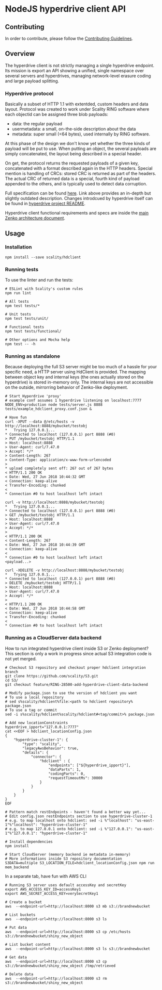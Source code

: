 # NodeJS hyperdrive client API

## Contributing

In order to contribute, please follow the
[Contributing Guidelines](
https://github.com/scality/Guidelines/blob/master/CONTRIBUTING.md).

## Overview

The hyperdrive client is not strictly managing a single hyperdrive endpoint.
Its mission is export an API showing a unified, single namespace over
several servers and hyperdrives, managing network-level erasure coding and
large payload splitting.

### Hyperdrive protocol
Basically a subset of HTTP 1.1 with extentded, custom headers and
data layout. Protocol was created to work under Scality RING software where
each objectid can be assigned three blob payloads:
* data: the regular payload
* usermetadata: a small, on-the-side description about the data
* metadata: super small (<64 bytes), used internally by RING software.

At this phase of the design we don't know yet whether the three kinds of
payload will be put to use. When putting an object, the several payloads
are simply concatenated, the layout being described in a special header.

On get, the protocol returns the requested payloads of a given key, concatenated
with a format described again in the HTTP headers. Special mention is handling of
CRCs: stored CRC is returned as part of the headers. The actual CRC of returned data
is a special, fourth kind of payload appended to the others, and is typically used
to detect data corruption.

Full specification can be found [here](https://docs.scality.com/display/STORAGE/BIZOP.1:+bizio+HTTP+protocol+specifications).
Link above provides an in-depth but slightly outdated description. Changes introdcued by hyperdrive itself
can be found in [hyperdrive project README](https://bitbucket.org/scality/ring/src/f0a3b504523bc0049f8892b1530f3209d0436a1c/?at=feature%2FRING-21232-hyperdrive).

Hyperdrive client functional requirements and specs are inside the [main Zenko architecture document](https://docs.google.com/document/d/1XdOn7MKuWLGb6hd9Apa3Q54uvO5K7InURnskvYH8WVw).

## Usage

### Installation

```shell
npm install --save scality/hdclient
```

### Running tests
To use the linter and run the tests:

```shell
# ESLint with Scality's custom rules
npm run lint

# All tests
npm test tests/*

# Unit tests
npm test tests/unit/

# Functional tests
npm test tests/functional/

# Other options and Mocha help
npm test -- -h

```

### Running as standalone
Because deploying the full S3 server might be too much of a hassle for your specific need, a HTTP server using HdClient is provided. The mapping between object key and internal keys (the ones actually stored on the hyperdrive) is stored in-memory only. The internal keys are not accessible on the outside, mirrorring behavior of Zenko-like deployment.

 ```shell
# Start Hyperdrive 'proxy'
# example conf assumes 1 hyperdrive listening on localhost:7777
NODE_ENV=production node tests/server.js 8888 tests/example_hdclient_proxy.conf.json &

# Have fun
curl -XPUT --data @/etc/hosts -v http://localhost:8888/mybucket/testobj
*   Trying 127.0.0.1...
* Connected to localhost (127.0.0.1) port 8888 (#0)
> PUT /mybucket/testobj HTTP/1.1
> Host: localhost:8888
> User-Agent: curl/7.47.0
> Accept: */*
> Content-Length: 267
> Content-Type: application/x-www-form-urlencoded
>
* upload completely sent off: 267 out of 267 bytes
< HTTP/1.1 200 OK
< Date: Wed, 27 Jun 2018 10:44:32 GMT
< Connection: keep-alive
< Transfer-Encoding: chunked
<
* Connection #0 to host localhost left intact

curl -v http://localhost:8888/mybucket/testobj
*   Trying 127.0.0.1...
* Connected to localhost (127.0.0.1) port 8888 (#0)
> GET /mybucket/testobj HTTP/1.1
> Host: localhost:8888
> User-Agent: curl/7.47.0
> Accept: */*
>
< HTTP/1.1 200 OK
< Content-Length: 267
< Date: Wed, 27 Jun 2018 10:44:39 GMT
< Connection: keep-alive
<
* Connection #0 to host localhost left intact
<payload...>

curl -XDELETE -v http://localhost:8888/mybucket/testobj
*   Trying 127.0.0.1...
* Connected to localhost (127.0.0.1) port 8888 (#0)
> DELETE /mybucket/testobj HTTP/1.1
> Host: localhost:8888
> User-Agent: curl/7.47.0
> Accept: */*
>
< HTTP/1.1 200 OK
< Date: Wed, 27 Jun 2018 10:44:58 GMT
< Connection: keep-alive
< Transfer-Encoding: chunked
<
* Connection #0 to host localhost left intact
```

### Running as a CloudServer data backend
How to run integrated hyperdrive client inside S3 or Zenko deployment? This section is only a work in progress since actual S3 integration code is not yet merged.
```shell
# Checkout S3 repository and checkout proper hdclient integration branch
git clone https://github.com/scality/S3.git
cd S3/
git checkout feature/RING-28500-add-hyperdrive-client-data-backend

# Modify package.json to use the version of hdclient you want
# To use a local repository
# sed s%scality/hdclient%file:<path to hdclient repository% package.json
# To use a tag or commit
sed -i s%scality/hdclient%scality/hdclient#<tag/commit>% package.json

# Add new locationConstraints
hyperdrive_ipport="127.0.0.1:7777"
cat <<EOF > hdclient_locationConfig.json
{
    "hyperdrive-cluster-1": {
        "type": "scality",
        "legacyAwsBehavior": true,
        "details": {
            "connector": {
                "hdclient" : {
                    "endpoints": ["${hyperdrive_ipport}"],
                    "dataParts": 1,
                    "codingParts": 0,
                    "requestTimeoutMs": 30000
                }
            }
        }
    }
}
EOF

# Pattern match restEndpoints - haven't found a better way yet...
# Edit config.json restEndpoints section to use hyperdrive-cluster-1
# e.g. to map localhost onto hdclient: sed -i %"localhost": "us-east-1"%"localhost": "hyperdrive-cluster-1"
# e.g. to map 127.0.0.1 onto hdclient: sed -i %"127.0.0.1": "us-east-1"%"127.0.0.1": "hyperdrive-cluster-1"

# Install dependencies
npm install

# Start CloudServer (memory backend ie metadata in-memory)
# More informations inside S3 repository documentation
S3DATA=multiple S3_LOCATION_FILE=hdclient_locationConfig.json npm run mem_backend
```

In a separate tab, have fun with AWS CLI
```
# Running S3 server uses default accessKey and secretKey
export AWS_ACCESS_KEY_ID=accessKey1
export AWS_SECRET_ACCESS_KEY=verySecretKey1

# Create a bucket
aws  --endpoint-url=http://localhost:8000 s3 mb s3://brandnewbucket

# List buckets
aws  --endpoint-url=http://localhost:8000 s3 ls

# Put data
aws  --endpoint-url=http://localhost:8000 s3 cp /etc/hosts s3://brandnewbucket/shiny_new_object

# List bucket content
aws  --endpoint-url=http://localhost:8000 s3 ls s3://brandnewbucket

# Get data
aws  --endpoint-url=http://localhost:8000 s3 cp s3://brandnewbucket/shiny_new_object /tmp/retrieved

# Delete data
aws  --endpoint-url=http://localhost:8000 s3 rm s3://brandnewbucket/shiny_new_object
```
